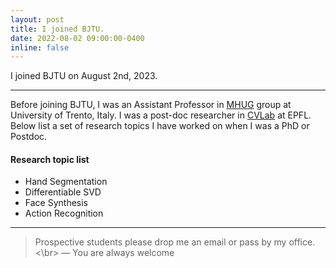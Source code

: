 ```yaml
---
layout: post
title: I joined BJTU.
date: 2022-08-02 09:00:00-0400
inline: false
---
```


I joined BJTU on August 2nd, 2023.

***
Before joining BJTU, I was an Assistant Professor in <a href="http://mhug.disi.unitn.it/#/people">MHUG</a> group at University of Trento, Italy. 
I was a post-doc researcher in <a href="https://www.epfl.ch/labs/cvlab/">CVLab</a> at EPFL. Below list a set of research topics I have worked on when I was a PhD or Postdoc.

#### Research topic list
<ul>
    <li>Hand Segmentation</li>
    <li>Differentiable SVD</li>
    <li>Face Synthesis</li>
    <li>Action Recognition</li>
</ul>

***

> Prospective students please drop me an email or pass by my office. <\br>
> — You are always welcome
